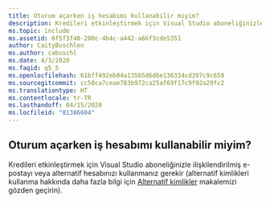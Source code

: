 ```yaml
---
title: Oturum açarken iş hesabımı kullanabilir miyim?
description: Kredileri etkinleştirmek için Visual Studio aboneliğinizle ilişkilendirilmiş e-postayı veya alternatif hesabınızı kullanmanız gerekir (alternatif kimlikleri...
ms.topic: include
ms.assetid: 6f5f3f40-200c-4b4c-a442-a66f3cde5351
author: CaityBuschlen
ms.author: cabuschl
ms.date: 4/3/2020
ms.faqid: q5_5
ms.openlocfilehash: 61bff492eb04a13565d6d6e136334cd397c9c659
ms.sourcegitcommit: cc58ca7ceae783b972ca25af69f17c9f92a29fc2
ms.translationtype: HT
ms.contentlocale: tr-TR
ms.lasthandoff: 04/15/2020
ms.locfileid: "81386604"
---
```

## <a name="can-i-use-my-work-account-to-sign-in"></a>Oturum açarken iş hesabımı kullanabilir miyim?

Kredileri etkinleştirmek için Visual Studio aboneliğinizle ilişkilendirilmiş e-postayı veya alternatif hesabınızı kullanmanız gerekir (alternatif kimlikleri kullanma hakkında daha fazla bilgi için [Alternatif kimlikler](https://docs.microsoft.com/visualstudio/subscriptions/vs-alternate-identity) makalemizi gözden geçirin).
